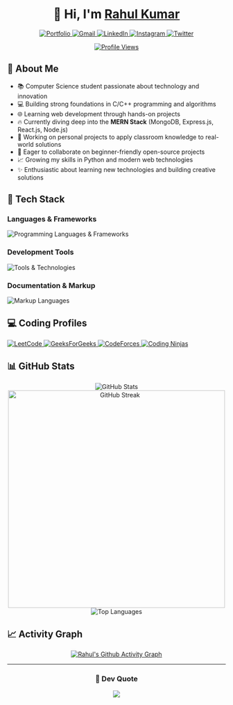 <div align="center">

# 👋 Hi, I'm [Rahul Kumar](https://therahulkumar9.vercel.app/)

<div>
  <a href="https://therahulkumar9.vercel.app/" target="_blank">
    <img src="https://img.shields.io/badge/Portfolio-FF5722?style=for-the-badge&logo=firefox-browser&logoColor=white" alt="Portfolio" />
  </a>
  <a href="mailto:therahulkumar.dev@gmail.com">
    <img src="https://img.shields.io/badge/Gmail-EA4335?style=for-the-badge&logo=gmail&logoColor=white" alt="Gmail" />
  </a>
  <a href="https://www.linkedin.com/in/therahulkumar9/" target="_blank">
    <img src="https://img.shields.io/badge/LinkedIn-0A66C2?style=for-the-badge&logo=linkedin&logoColor=white" alt="LinkedIn" />
  </a>
  <a href="https://www.instagram.com/therahulkumar9/" target="_blank">
    <img src="https://img.shields.io/badge/Instagram-E4405F?style=for-the-badge&logo=instagram&logoColor=white" alt="Instagram" />
  </a>
  <a href="https://twitter.com/therahulkumar9" target="_blank">
    <img src="https://img.shields.io/badge/Twitter-1DA1F2?style=for-the-badge&logo=twitter&logoColor=white" alt="Twitter" />
  </a>
</div>

[![Profile Views](https://visitcount.itsvg.in/api?id=RahulKumar9&label=Profile%20Views&color=9&pretty=true)](https://visitcount.itsvg.in)

</div>

## 🚀 About Me

- 📚 Computer Science student passionate about technology and innovation
- 💻 Building strong foundations in C/C++ programming and algorithms
- 🌐 Learning web development through hands-on projects
- 🔥 Currently diving deep into the **MERN Stack** (MongoDB, Express.js, React.js, Node.js)
- 🎯 Working on personal projects to apply classroom knowledge to real-world solutions
- 🤝 Eager to collaborate on beginner-friendly open-source projects
- 📈 Growing my skills in Python and modern web technologies
- ✨ Enthusiastic about learning new technologies and building creative solutions

## 🔧 Tech Stack

### Languages & Frameworks
<div align="left">
  <img src="https://skillicons.dev/icons?i=c,cpp,py,django,flask,html,css,js,react,nodejs,express,mongodb" alt="Programming Languages & Frameworks" />
</div>

### Development Tools
<div align="left">
  <img src="https://skillicons.dev/icons?i=git,github,vscode,linux" alt="Tools & Technologies" />
</div>

### Documentation & Markup
<div align="left">
  <img src="https://skillicons.dev/icons?i=md,html" alt="Markup Languages" />
</div>

## 💻 Coding Profiles
<div align="left">
  <a href="https://leetcode.com/therahulkumar9" target="_blank">
    <img src="https://img.shields.io/badge/LeetCode-FFA116?style=for-the-badge&logo=leetcode&logoColor=black" alt="LeetCode"/>
  </a>
  <a href="https://auth.geeksforgeeks.org/user/therahulkumar9" target="_blank">
    <img src="https://img.shields.io/badge/GeeksForGeeks-2F8D46?style=for-the-badge&logo=geeksforgeeks&logoColor=white" alt="GeeksForGeeks"/>
  </a>
  <a href="https://codeforces.com/profile/therahulkumar9" target="_blank">
    <img src="https://img.shields.io/badge/Codeforces-1F8ACB?style=for-the-badge&logo=codeforces&logoColor=white" alt="CodeForces"/>
  </a>
  <a href="https://www.codingninjas.com/studio/profile/therahulkumar" target="_blank">
    <img src="https://img.shields.io/badge/Coding_Ninjas-DD6620?style=for-the-badge&logo=codingninjas&logoColor=white" alt="Coding Ninjas"/>
  </a>
</div>

## 📊 GitHub Stats

<div align="center">
  <img src="https://github-readme-stats.vercel.app/api?username=therahulkumar9&show_icons=true&theme=radical&hide_border=true&bg_color=0D1117&title_color=00FF00&icon_color=00FF00&text_color=FFFFFF" alt="GitHub Stats" />
  
  <img src="https://streak-stats.demolab.com?user=therahulkumar9&theme=dark&hide_border=true&background=0D1117&stroke=00FF00&ring=00FF00&fire=00FF00&currStreakNum=FFFFFF&sideNums=FFFFFF&currStreakLabel=00FF00&sideLabels=00FF00&dates=FFFFFF" alt="GitHub Streak" width="500"/>
  
  <img src="https://github-readme-stats.vercel.app/api/top-langs/?username=therahulkumar9&theme=dark&hide_border=true&background=0D1117&title_color=00FF00&text_color=FFFFFF&layout=compact&card_width=500" alt="Top Languages" />
</div>

## 📈 Activity Graph

<div align="center">

[![Rahul's Github Activity Graph](https://github-readme-activity-graph.vercel.app/graph?username=therahulkumar9&theme=github-dark&hide_border=true&bg_color=0D1117&line=00FF00&point=FFFFFF&title_color=FFFFFF)](https://github.com/therahulkumar9)

</div>

---

<div align="center">

### 💭 Dev Quote
![](https://quotes-github-readme.vercel.app/api?type=horizontal&theme=radical)

</div>
